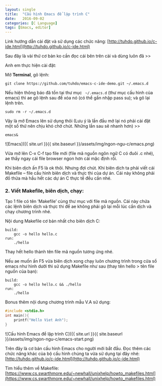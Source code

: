 ```yaml
---
layout: single
title:  "Cấu hình Emacs để lập trình C"
date:   2016-09-02
categories: [C Language]
tags: [Emacs, editor]
---
```


Link hướng dẫn cài đặt và sử dụng các chức năng: [http://tuhdo.github.io/c-ide.html](http://tuhdo.github.io/c-ide.html)

Sau đây là vài thứ cơ bản ko cần đọc cái bên trên cài và dùng luôn đã >>

Anh em thực hiện cài đặt:

Mở **Terminal**, gõ lệnh:

`git clone https://github.com/tuhdo/emacs-c-ide-demo.git ~/.emacs.d`

Nếu hiện thông báo đã tồn tại thư mục ` ~/.emacs.d` (thư mục cấu hình của emacs) thì ae gõ lệnh sau để xóa nó (có thể gần nhập pass su); và gõ lại lệnh trên.

`sudo rm -r ~/.emacs.d`

Vậy là mở Emacs lên sử dụng thôi (Lưu ý là lần đầu mở lại nó phải cài đặt một số thứ nên chịu khó chờ chút. Những lần sau sẽ nhanh hơn) >>

`emacs&`

![Emacs]({{ site.url }}{{ site.baseurl }}/assets/img/ngon-ngu-c/emacs.png)

Vừa mở lên C-x C-f tạo file mới (file mã nguồn ngôn ngữ C có đuôi .c nhé), ae thấy ngay cái file browser ngon hơn cái mặc định rồi.

Khi biên dịch ấn F5 là ok thôi. Nhưng đợi chút. Khi biên dịch ta phải viết cái Makefile – file cấu hình biên dịch và thực thi của dự án. Cái này không phải đồ thừa mà hầu hết các dự án C thực tế đều cần nhé.

### 2. Viết Makefile, biên dịch, chạy:

Tạo 1 file có tên ‘Makefile’ cùng thư mục với file mã nguồn. Cái này chứa các lệnh biên dịch và thực thi để ae không phải gõ lại mỗi lúc cần dịch và chạy chương trình nhé.

Nội dung Makefile cơ bản nhất cho biên dịch C:

~~~
build:
	gcc -o hello hello.c
run:
	./hello
~~~

Thay hết hello thành tên file mã nguồn tương ứng nhé.

Nếu ae muốn ấn F5 vừa biên dịch xong chạy luôn chương trình trong cửa sổ emacs như hình dưới thì sử dụng Makefile như sau (thay tên hello > tên file nguồn của bạn):

~~~
build:
	gcc -o hello hello.c && ./hello
run:
	./hello
~~~

Bonus thêm nội dung chương trình mẫu V.A sử dụng:

~~~c
#include <stdio.h>
int main(){
	printf("Hello Viet Anh");
}
~~~

![Cấu hình Emacs để lập trình C]({{ site.url }}{{ site.baseurl }}/assets/img/ngon-ngu-c/emacs-start.png)

Trên đây là cơ bản cấu hình Emacs cho người mới bắt đầu. Đọc thêm các chức năng khác của bộ cấu hình chúng ta vừa sử dụng tại đây nhé: [http://tuhdo.github.io/c-ide.html](http://tuhdo.github.io/c-ide.html)

Tìm hiểu thêm về Makefile: [https://www.cs.swarthmore.edu/~newhall/unixhelp/howto_makefiles.html](https://www.cs.swarthmore.edu/~newhall/unixhelp/howto_makefiles.html)
